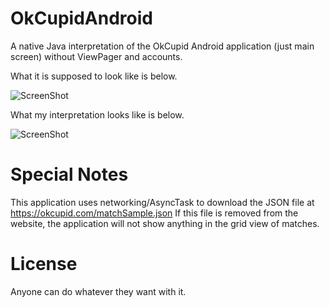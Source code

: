 # OkCupidAndroid

A native Java interpretation of the OkCupid Android application (just main screen) without ViewPager and accounts.

What it is supposed to look like is below.

![ScreenShot](https://raw.github.com/John61590/OkCupidAndroid/master/matchpage.png)

What my interpretation looks like is below.

![ScreenShot](https://raw.github.com/John61590/OkCupidAndroid/master/okcupid-app.png)

# Special Notes

This application uses networking/AsyncTask to download the JSON file at https://okcupid.com/matchSample.json
If this file is removed from the website, the application will not show anything in the grid view of matches.

# License

Anyone can do whatever they want with it.
